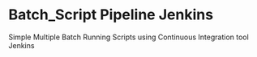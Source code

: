 # Batch_Script Pipeline Jenkins

Simple Multiple Batch Running Scripts using Continuous Integration tool Jenkins
